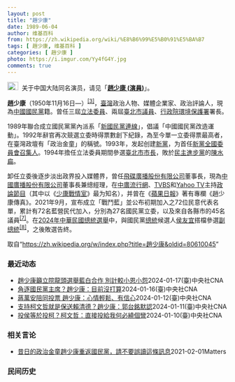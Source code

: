 ```yaml
---
layout: post
title: "趙少康"
date: 1989-06-04
author: 维基百科
from: https://zh.wikipedia.org/wiki/%E8%B6%99%E5%B0%91%E5%BA%B7
tags: [ 趙少康, 维基百科 ]
categories: [ 趙少康 ]
photo: https://i.imgur.com/Yy4fG4Y.jpg
comments: true
---
```

<div class="mw-content-ltr mw-parser-output" lang="zh" dir="ltr"><div role="note" class="hatnote navigation-not-searchable"><span typeof="mw:File"><a href="/wiki/Wikipedia:%E6%B6%88%E6%AD%A7%E4%B9%89" title="Wikipedia:消歧义"><img src="//upload.wikimedia.org/wikipedia/commons/thumb/5/5f/Disambig_gray.svg/25px-Disambig_gray.svg.png" decoding="async" width="25" height="19" class="mw-file-element" srcset="//upload.wikimedia.org/wikipedia/commons/thumb/5/5f/Disambig_gray.svg/38px-Disambig_gray.svg.png 1.5x, //upload.wikimedia.org/wikipedia/commons/thumb/5/5f/Disambig_gray.svg/50px-Disambig_gray.svg.png 2x" data-file-width="220" data-file-height="168"></a></span>&nbsp;&nbsp;关于中国大陆同名演员，请见「<b><a href="/wiki/%E8%B6%99%E5%B0%91%E5%BA%B7_(%E6%BC%94%E5%93%A1)" title="趙少康 (演員)">趙少康 (演員)</a></b>」。</div>

<p><b>趙少康</b>（1950年11月16日<span class="useeditintro" title="Template:BLP editintro">—</span>）<sup id="cite_ref-eebulletin.cec.gov.tw_a500_3-1" class="reference"><a href="#cite_note-eebulletin.cec.gov.tw_a500-3">[3]</a></sup>，<a href="/wiki/%E8%87%BA%E7%81%A3" title="臺灣">臺灣</a>政治人物、媒體企業家、政治評論人，現為<a href="/wiki/%E4%B8%AD%E5%9C%8B%E5%9C%8B%E6%B0%91%E9%BB%A8" title="中國國民黨">中國國民黨</a>籍。曾任三屆<a href="/wiki/%E7%AB%8B%E6%B3%95%E5%A7%94%E5%93%A1" class="mw-redirect" title="立法委員">立法委員</a>、兩屆<a href="/wiki/%E8%87%BA%E5%8C%97%E5%B8%82%E8%AD%B0%E5%93%A1" class="mw-redirect" title="臺北市議員">臺北市議員</a>、<a href="/wiki/%E8%A1%8C%E6%94%BF%E9%99%A2%E7%92%B0%E5%A2%83%E4%BF%9D%E8%AD%B7%E7%BD%B2" class="mw-redirect" title="行政院環境保護署">行政院環境保護署</a>署長。
</p><p>1989年聯合成立國民黨黨內派系「<a href="/wiki/%E6%96%B0%E5%9C%8B%E6%B0%91%E9%BB%A8%E9%80%A3%E7%B7%9A" title="新國民黨連線">新國民黨連線</a>」，倡議「中國國民黨改造運動」。1992年辭官再次競選立委時得票數創下紀錄，為至今單一立委得票最高者，在臺灣政壇有「政治金童」的稱號。1993年，发起创建<a href="/wiki/%E6%96%B0%E9%BB%A8" title="新黨">新黨</a>，为首任<a href="/wiki/%E6%96%B0%E9%BB%A8#歷任最高領導人" title="新黨">新黨全國委員會召集人</a>。1994年擔任立法委員期間參選<a href="/wiki/1994%E5%B9%B4%E4%B8%AD%E8%8F%AF%E6%B0%91%E5%9C%8B%E7%9C%81%E5%B8%82%E9%95%B7%E6%9A%A8%E7%9C%81%E5%B8%82%E8%AD%B0%E5%93%A1%E9%81%B8%E8%88%89" title="1994年中華民國省市長暨省市議員選舉">臺北市市長</a>，敗於<a href="/wiki/%E6%B0%91%E4%B8%BB%E9%80%B2%E6%AD%A5%E9%BB%A8" title="民主進步黨">民主進步黨</a>的<a href="/wiki/%E9%99%B3%E6%B0%B4%E6%89%81" title="陳水扁">陳水扁</a>。
</p><p>卸任立委後逐步淡出政界投入媒體界，曾任<a href="/wiki/%E9%A3%9B%E7%A2%9F%E5%BB%A3%E6%92%AD%E8%82%A1%E4%BB%BD%E6%9C%89%E9%99%90%E5%85%AC%E5%8F%B8" class="mw-redirect" title="飛碟廣播股份有限公司">飛碟廣播股份有限公司</a>董事長，現為<a href="/wiki/%E4%B8%AD%E5%9C%8B%E5%BB%A3%E6%92%AD%E8%82%A1%E4%BB%BD%E6%9C%89%E9%99%90%E5%85%AC%E5%8F%B8" class="mw-redirect" title="中國廣播股份有限公司">中國廣播股份有限公司</a>董事長兼總經理，在<a href="/wiki/%E4%B8%AD%E5%BB%A3%E6%B5%81%E8%A1%8C%E7%B6%B2" title="中廣流行網">中廣流行網</a>、<a href="/wiki/TVBS%E9%A0%BB%E9%81%93" class="mw-redirect" title="TVBS頻道">TVBS</a>和<a href="/wiki/Yahoo_TV" class="mw-redirect" title="Yahoo TV">Yahoo TV</a>主持<a href="/wiki/%E6%94%BF%E8%AB%96%E7%AF%80%E7%9B%AE" title="政論節目">政論節目</a>（其中以《<a href="/wiki/%E5%B0%91%E5%BA%B7%E6%88%B0%E6%83%85%E5%AE%A4" class="mw-redirect" title="少康戰情室">少康戰情室</a>》最为知名），并曾在《<a href="/wiki/%E5%8F%B0%E7%81%A3%E8%98%8B%E6%9E%9C%E6%97%A5%E5%A0%B1" class="mw-redirect" title="台灣蘋果日報">蘋果日報</a>》著有專欄《趙少康傳真》。2021年9月，宣布成立「戰鬥藍」並公布初期加入之72位民意代表名單，累計有72名藍營民代加入，分別為27名國民黨立委，以及來自各縣市的45名議員<sup id="cite_ref-pure-fighters_7-0" class="reference"><a href="#cite_note-pure-fighters-7">[7]</a></sup>。在<a href="/wiki/2024%E5%B9%B4%E4%B8%AD%E8%8F%AF%E6%B0%91%E5%9C%8B%E7%B8%BD%E7%B5%B1%E9%81%B8%E8%88%89" title="2024年中華民國總統選舉">2024年中華民國總統選舉</a>中，與國民黨<a href="/wiki/%E4%B8%AD%E8%8F%AF%E6%B0%91%E5%9C%8B%E7%B8%BD%E7%B5%B1" title="中華民國總統">總統</a>候選人<a href="/wiki/%E4%BE%AF%E5%8F%8B%E5%AE%9C" title="侯友宜">侯友宜</a>搭檔參選<a href="/wiki/%E4%B8%AD%E8%8F%AF%E6%B0%91%E5%9C%8B%E5%89%AF%E7%B8%BD%E7%B5%B1" title="中華民國副總統">副總統</a><sup id="cite_ref-cna20231124_8-0" class="reference"><a href="#cite_note-cna20231124-8">[8]</a></sup>，之後敗選告終。
</p>
<meta property="mw:PageProp/toc">
</div><!--esi <esi:include src="/esitest-fa8a495983347898/content" /> --><noscript><img src="https://login.wikimedia.org/wiki/Special:CentralAutoLogin/start?type=1x1" alt="" width="1" height="1" style="border: none; position: absolute;"></noscript>
<div class="printfooter" data-nosnippet="">取自“<a dir="ltr" href="https://zh.wikipedia.org/w/index.php?title=趙少康&amp;oldid=80610045">https://zh.wikipedia.org/w/index.php?title=趙少康&amp;oldid=80610045</a>”</div><div id="recent-news"><h3>最近动态</h3><ul><li><a href="https://nodebe4.github.io/waimei/2024-01-17/%E8%B6%99%E5%B0%91%E5%BA%B7%E7%B1%B2%E7%AB%8B%E9%99%A2%E9%BE%8D%E9%A0%AD%E9%81%B8%E8%88%89%E8%97%8D%E7%99%BD%E5%90%88%E4%BD%9C-%E5%88%A5%E8%A8%88%E8%BC%83%E5%B0%8F%E6%81%A9%E5%B0%8F%E6%80%A8" title="趙少康籲立院龍頭選舉藍白合作 別計較小恩小怨—— （中央社記者劉冠廷台北17日電）2024大選落幕，立法院長選舉之爭備受矚目，戰鬥藍發起人趙少康今天說，他不關心誰配誰，也承認民眾黨主席柯文哲變來...">趙少康籲立院龍頭選舉藍白合作 別計較小恩小怨</a><time>2024-01-17</time><a class="tag">(臺)中央社CNA</a></li>
<li><a href="https://nodebe4.github.io/waimei/2024-01-16/%E8%A7%92%E9%80%90%E5%9C%8B%E6%B0%91%E9%BB%A8%E4%B8%BB%E5%B8%AD-%E8%B6%99%E5%B0%91%E5%BA%B7-%E7%9B%AE%E5%89%8D%E6%B2%92%E6%89%93%E7%AE%97" title="角逐國民黨主席？趙少康：目前沒打算—— 趙少康（前中）被問及若朱立倫任期結束，是否參選國民黨主席，他表示目前沒打算。（中央社檔案照片） （中央社記者范正祥台北16日電）國民黨內出現要求黨主席朱立...">角逐國民黨主席？趙少康：目前沒打算</a><time>2024-01-16</time><a class="tag">(臺)中央社CNA</a></li>
<li><a href="https://nodebe4.github.io/waimei/2024-01-12/%E8%94%A3%E8%90%AC%E5%AE%89%E9%99%AA%E5%90%8C%E6%8A%95%E7%A5%A8-%E8%B6%99%E5%B0%91%E5%BA%B7-%E5%BF%83%E6%83%85%E8%BC%95%E9%AC%86-%E6%9C%89%E4%BF%A1%E5%BF%83" title="蔣萬安陪同投票 趙少康：心情輕鬆、有信心—— 2024總統及立委選舉13日投票，國民黨副總統候選人趙少康在大安國中投票，並呼籲民眾踴躍投票，攸關選出好政府、或是壞政府。中央社記者江明晏攝 113...">蔣萬安陪同投票 趙少康：心情輕鬆、有信心</a><time>2024-01-12</time><a class="tag">(臺)中央社CNA</a></li>
<li><a href="https://nodebe4.github.io/waimei/2024-01-11/%E6%94%AF%E6%8C%81%E6%9F%AF%E6%96%87%E5%93%B2%E5%B0%B1%E6%98%AF%E4%BF%9D%E9%80%81%E8%B3%B4%E6%B8%85%E5%BE%B7-%E8%B6%99%E5%B0%91%E5%BA%B7-%E9%83%AD%E5%8F%B0%E9%8A%98%E9%BB%98%E8%AA%8D" title="支持柯文哲就是保送賴清德？趙少康：郭台銘默認—— 國民黨副總統候選人趙少康（前中）12日上午在黨籍基隆市立委候選人林沛祥（前左）等人陪同下，前往暖暖區參訪博愛之家，並接受媒體訪問。中央社記者王朝...">支持柯文哲就是保送賴清德？趙少康：郭台銘默認</a><time>2024-01-11</time><a class="tag">(臺)中央社CNA</a></li>
<li><a href="https://nodebe4.github.io/waimei/2024-01-10/%E6%8A%95%E4%BE%AF%E7%AD%89%E6%96%BC%E6%8A%95%E6%9F%AF-%E6%9F%AF%E6%96%87%E5%93%B2-%E7%9B%B4%E6%8E%A5%E6%8A%95%E7%B5%A6%E6%88%91%E4%BD%95%E5%BF%85%E7%B9%9E%E5%80%8B%E5%BD%8E" title="投侯等於投柯？柯文哲：直接投給我何必繞個彎—— （中央社記者郭建伸新北市11日電）國民黨副總統候選人趙少康昨天喊出「投侯友宜就等於投柯文哲」。民眾黨總統候選人柯文哲今天表示，這句話講得太好，直接...">投侯等於投柯？柯文哲：直接投給我何必繞個彎</a><time>2024-01-10</time><a class="tag">(臺)中央社CNA</a></li>
</ul></div><div id="open-opinion"><h3>相关言论</h3><ul><li><a href="https://nodebe4.github.io/opinion/2021-02-01/%E6%98%94%E6%97%A5%E7%9A%84%E6%94%BF%E6%B2%BB%E9%87%91%E7%AB%A5%E8%B6%99%E5%B0%91%E5%BA%B7%E9%87%8D%E8%BF%94%E5%9C%8B%E6%B0%91%E9%BB%A8-%E8%AB%8B%E4%B8%8D%E8%A6%81%E8%AA%A4%E8%AE%80%E9%80%99%E6%A2%9D%E8%A8%8A%E6%81%AF/" title="William">昔日的政治金童趙少康重返國民黨，請不要誤讀這條訊息</a><time>2021-02-01</time><a class="tag">Matters</a></li>
</ul></div><div id="mjls-record"><h3>民间历史</h3><ul></ul></div>